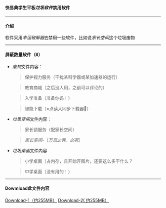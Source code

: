 <a href="/kydlj/index.html"></a>

#### 快易典学生平板*垃圾软件*禁用软件

---

#### 介绍
软件采用*幸运破解器*去禁用一些软件，比如说*家长空间*这个垃圾废物

---
#### 屏蔽数量软件（8）
* *废物*文件内容：

    > 保护视力服务（干扰某科学器或某加速器的运行）

    > 教育商城（之后没人用，之前可以评论的）
    
    >入学准备（准备你妈！）
    
    >智能下载（=点读大同步下载器🖕）
* *垃圾空间*文件内容：
    
    >家长锁服务（配家长空间）
    
    >*家长空间*-（*万恶之罪，必死*）
* *垃圾桌面*文件内容

    > 小学桌面（占内存，且开始开图片，还要这么多干什么？

    > 中学桌面（没有用的！）
    
---

#### Dowmload此文件内容
[Download-1（约255MB）](http://cloud.mail.163.com/dfs/service/%E5%BF%AB%E6%98%93%E5%85%B8%E5%B7%B2%E8%B0%83%E7%A6%81%E7%94%A8%E8%BD%AF%E4%BB%B6.rar?op=downloadFile&file=eyJzIjoiZnM6Y2xvdWRzdG9yYWdlLm1haWwuMTI2OiIsInNmIjoiNDg1NzM0ODEzNzAyOjQ4NDM5MTUwODczOCIsImkiOjYwMzMwMjAzMDE2NTQ4NzksImNzIjp7InQiOjEsInYiOiJlZjA4MGRlZDZhZmY5YjkxYmVlNTY0MzA3OGI4NmVjZCJ9LCJzeiI6MjY1MDE5ODI0LCJjdCI6MTYwNzcwNDc0NTcxN30&fileName=%E5%BF%AB%E6%98%93%E5%85%B8%E5%B7%B2%E8%B0%83%E7%A6%81%E7%94%A8%E8%BD%AF%E4%BB%B6.rar&callback=http://nf.mail.163.com:80/netfolder/html/downloadCallback.html)
[Download-2( 约255MB）](https://www.asuswebstorage.com/navigate/a/#/s/2A3798D438174382AF4DA9B315E496014)
